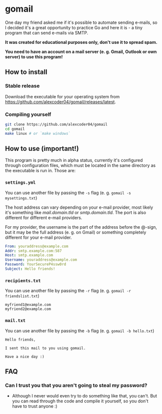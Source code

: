 
# gomail

One day my friend asked me if it's possible to automate sending e-mails, so I
decided it's a great opportunity to practice Go and here it is - a tiny program
that can send e-mails via SMTP.

**It was created for educational purposes only, don't use it to spread spam.**

**You need to have an account on a mail server (e. g. Gmail, Outlook or own
server) to use this program!**

## How to install

### Stable release

Download the executable for your operating system from
https://github.com/alexcoder04/gomail/releases/latest.

### Compiling yourself

```sh
git clone https://github.com/alexcoder04/gomail
cd gomail
make linux # or `make windows`
```

## How to use (important!)

This program is pretty much in alpha status, currently it's configured through
configuration files, which must be located in the same directory as the
executable is run in. Those are:

### `settings.yml`

You can use another file by passing the `-s` flag (e. g. `gomail -s mysettings.txt`)

The host address can vary depending on your e-mail provider, most likely it's
something like *mail.domain.tld* or *smtp.domain.tld*. The port is also
different for different e-mail providers.

For my provider, the username is the part of the address before the @-sign,
but it may be the full address (e. g. on Gmail) or something completely
different for your e-mail provider.

```yml
From: youraddress@example.com
Addr: smtp.example.com:587
Host: smtp.example.com
Username: youraddress@example.com
Password: YourSecureP4ssw0rd
Subject: Hello friends!
```

### `recipients.txt`

You can use another file by passing the `-r` flag (e. g. `gomail -r friendslist.txt`)

```text
myfriend1@example.com
myfriend2@example.com
```

### `mail.txt`

You can use another file by passing the `-b` flag (e. g. `gomail -b hello.txt`)

```text
Hello friends,

I sent this mail to you using gomail.

Have a nice day :)
```

## FAQ

### Can I trust you that you aren't going to steal my password?

 - Although I never would even try to do something like that, you can't. But
   you can read through the code and compile it yourself, so you don't have to
   trust anyone :)

